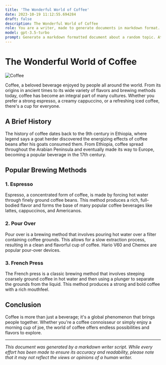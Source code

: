 ```yaml
---
title: 'The Wonderful World of Coffee'
date: 2023-10-19 11:12:55.694284
draft: false
description: The Wonderful World of Coffee
role: You are a writer, made to generate documents in markdown format. It is very important that all of the documents you generate are in valid markdown format.
model: gpt-3.5-turbo
prompt: Generate a markdown formatted document about a random topic. At the bottom, include a disclaimer explaining that the document was generated by you. The first line of the document should be the title. Make sure that the entire document is in proper markdown format, using a mix of various tags to make the document visually appealing.
---
```


# The Wonderful World of Coffee

![Coffee](https://images.unsplash.com/photo-1565292477-39959501811d)

Coffee, a beloved beverage enjoyed by people all around the world. From its origins in ancient times to its wide variety of flavors and brewing methods today, coffee has become an integral part of many cultures. Whether you prefer a strong espresso, a creamy cappuccino, or a refreshing iced coffee, there's a cup for everyone.

## A Brief History

The history of coffee dates back to the 9th century in Ethiopia, where legend says a goat herder discovered the energizing effects of coffee beans after his goats consumed them. From Ethiopia, coffee spread throughout the Arabian Peninsula and eventually made its way to Europe, becoming a popular beverage in the 17th century.

## Popular Brewing Methods

### 1. Espresso

Espresso, a concentrated form of coffee, is made by forcing hot water through finely ground coffee beans. This method produces a rich, full-bodied flavor and forms the base of many popular coffee beverages like lattes, cappuccinos, and Americanos.

### 2. Pour Over

Pour over is a brewing method that involves pouring hot water over a filter containing coffee grounds. This allows for a slow extraction process, resulting in a clean and flavorful cup of coffee. Hario V60 and Chemex are popular pour-over devices.

### 3. French Press

The French press is a classic brewing method that involves steeping coarsely ground coffee in hot water and then using a plunger to separate the grounds from the liquid. This method produces a strong and bold coffee with a rich mouthfeel.

## Conclusion

Coffee is more than just a beverage; it's a global phenomenon that brings people together. Whether you're a coffee connoisseur or simply enjoy a morning cup of joe, the world of coffee offers endless possibilities and flavors to explore.

---

*This document was generated by a markdown writer script. While every effort has been made to ensure its accuracy and readability, please note that it may not reflect the views or opinions of a human writer.*